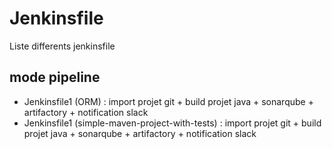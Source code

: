 # Jenkinsfile
Liste differents jenkinsfile

## mode pipeline

- Jenkinsfile1 (ORM) : import projet git + build projet java + sonarqube + artifactory + notification slack
- Jenkinsfile1 (simple-maven-project-with-tests) : import projet git + build projet java + sonarqube + artifactory + notification slack
